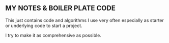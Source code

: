 ## MY NOTES & BOILER PLATE CODE

This just contains code and algorithms I use very often especially as starter or underlying code to start a project.

I try to make it as comprehensive as possible.